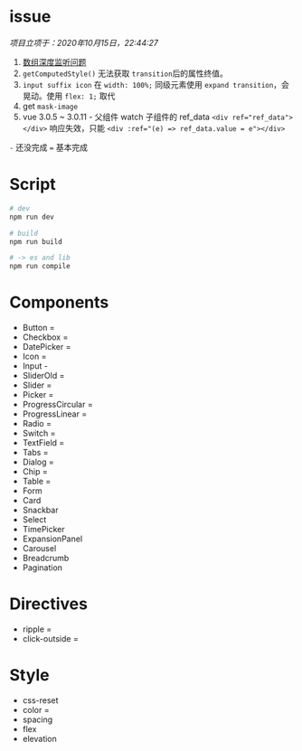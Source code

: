 # issue

_项目立项于：2020年10月15日，22:44:27_

1. [数组深度监听问题](https://github.com/vuejs/vue-next/issues/2116)
2. `getComputedStyle()` 无法获取 `transition`后的属性终值。
3. `input suffix icon` 在 `width: 100%;` 同级元素使用 `expand transition`，会晃动。使用 `flex: 1;` 取代
4. get `mask-image`
5. vue 3.0.5 ~ 3.0.11 - 父组件 watch 子组件的 ref_data `<div ref="ref_data"></div>` 响应失效，只能 `<div :ref="(e) => ref_data.value = e"></div>`

`-` 还没完成
`=` 基本完成

# Script

```bash
# dev
npm run dev

# build
npm run build

# -> es and lib
npm run compile
```

# Components

- Button =
- Checkbox =
- DatePicker =
- Icon =
- Input -
- SliderOld =
- Slider =
- Picker =
- ProgressCircular =
- ProgressLinear =
- Radio =
- Switch =
- TextField =
- Tabs =
- Dialog =
- Chip =
- Table =
- Form
- Card
- Snackbar
- Select
- TimePicker
- ExpansionPanel
- Carousel
- Breadcrumb
- Pagination

# Directives

- ripple =
- click-outside =

# Style

- css-reset
- color =
- spacing
- flex
- elevation
